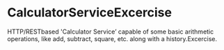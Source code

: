 # CalculatorServiceExcercise
HTTP/REST­based 'Calculator Service’ capable of some basic arithmetic operations, like add, subtract, square, etc. along with a history.Excercise.
